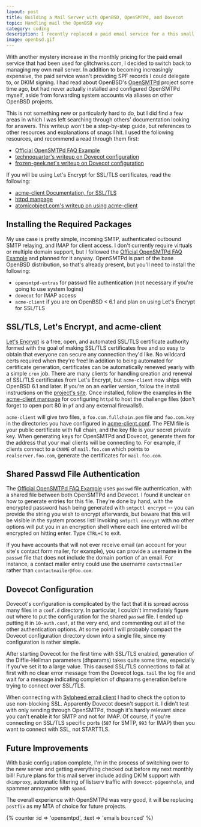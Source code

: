 ```yaml
---
layout: post
title: Building a Mail Server with OpenBSD, OpenSMTPd, and Dovecot
topic: Handling mail the OpenBSD way
category: coding
description: I recently replaced a paid email service for a this small site with OpenBSD, OpenSMTPd, and Dovecot. OpenSMTPd is OpenBSD's internal SMTP server project, though as with OpenSSH it is also released in a portable form for other UNIX-like operating systems. Documentation is good, and configuration was pretty easy.
image: openbsd.gif
---
```


With another mystery increase in the monthly pricing for the paid email service that had been used for glitchwrks.com, I decided to switch back to managing my own mail server. In addition to becoming increasingly expensive, the paid service wasn't providing SPF records I could delegate to, or DKIM signing. I had read about OpenBSD's [OpenSMTPd](https://www.opensmtpd.org/) project some time ago, but had never actually installed and configured OpenSMTPd myself, aside from forwarding system accounts via aliases on other OpenBSD projects.

This is not something new or particularly hard to do, but I did find a few areas in which I was left searching through others' documentation looking for answers. This writeup won't be a step-by-step guide, but references to other resources and explanations of snags I hit. I used the following resources, and recommend a read through them first:

* [Official OpenSMTPd FAQ Example](https://www.opensmtpd.org/faq/example1.html)
* [technoquarter's writeup on Dovecot configuration](http://technoquarter.blogspot.com/2015/02/openbsd-mail-server-part-6-dovecot-and.html)
* [frozen-geek.net's writeup on Dovecot configuration](https://frozen-geek.net/openbsd-email-server-1/)

If you will be using Let's Encrypt for SSL/TLS certificates, read the following:

* [acme-client Documentation, for SSL/TLS](http://man.openbsd.org/acme-client.1)
* [httpd manpage](http://man.openbsd.org/httpd.conf.5)
* [atomicobject.com's writeup on using acme-client](https://spin.atomicobject.com/2016/09/20/openbsd-acme-client-lets-encrypt/)

## Installing the Required Packages

My use case is pretty simple, incoming SMTP, authenticated outbound SMTP relaying, and IMAP for client access. I don't currently require virtuals or multiple domain support, but I followed the [Official OpenSMTPd FAQ Example](https://www.opensmtpd.org/faq/example1.html) and planned for it anyway. OpenSMTPd is part of the base OpenBSD distribution, so that's already present, but you'll need to install the following:

* `opensmtpd-extras` for passwd file authentication (not necessary if you're going to use system logins)
* `dovecot` for IMAP access
* `acme-client` if you are on OpenBSD < 6.1 and plan on using Let's Encrypt for SSL/TLS

## SSL/TLS, Let's Encrypt, and acme-client

[Let's Encrypt](https://letsencrypt.org/) is a free, open, and automated SSL/TLS certificate authority formed with the goal of making SSL/TLS certificates free and so easy to obtain that everyone can secure any connection they'd like. No wildcard certs required when they're free! In addition to being automated for certificate generation, certificates can be automatically renewed yearly with a simple `cron` job. There are many clients for handling creation and renewal of SSL/TLS certificates from Let's Encrypt, but `acme-client` now ships with OpenBSD 6.1 and later. If you're on an earlier version, follow the install instructions on the [project's site](https://kristaps.bsd.lv/acme-client/). Once installed, follow the examples in the [acme-client manpage](http://man.openbsd.org/acme-client.1) for configuring `httpd` to host the challenge files (don't forget to open port 80 in `pf` and any external firewalls!).

`acme-client` will give two files, a `foo.com.fullchain.pem` file and `foo.com.key` in the directories you have configured in [acme-client.conf](http://man.openbsd.org/acme-client.conf.5). The PEM file is your public certificate with full chain, and the key file is your secret private key. When generating keys for OpenSMTPd and Dovecot, generate them for the address that your mail clients will be connecting to. For example, if clients connect to a `CNAME` of `mail.foo.com` which points to `realserver.foo.com`, generate the certificates for `mail.foo.com`.

## Shared Passwd File Authentication

The [Official OpenSMTPd FAQ Example](https://www.opensmtpd.org/faq/example1.html) uses `passwd` file authentication, with a shared file between both OpenSMTPd and Dovecot. I found it unclear on how to generate entries for this file. They're done by hand, with the encrypted password hash being generated with `smtpctl encrypt` -- you can provide the string you wish to encrypt afterwards, but beware that this will be visible in the system process list! Invoking `smtpctl encrypt` with no other options will put you in an encryption shell where each line entered will be encrypted on hitting enter. Type `CTRL+C` to exit.

If you have accounts that will not ever receive email (an account for your site's contact form mailer, for example), you can provide a username in the `passwd` file that does not include the domain portion of an email. For instance, a contact mailer entry could use the username `contactmailer` rather than `contactmailer@foo.com`.

## Dovecot Configuration

Dovecot's configuration is complicated by the fact that it is spread across many files in a `conf.d` directory. In particular, I couldn't immediately figure out where to put the configuration for the shared `passwd` file. I ended up putting it in `10-auth.conf`, at the very end, and commenting out all of the other authentication options. At some point I will probably compact the Dovecot configuration directory down into a single file, since my configuration is rather simple.

After starting Dovecot for the first time with SSL/TLS enabled, generation of the Diffie-Hellman parameters (dhparams) takes quite some time, especially if you've set it to a large value. This caused SSL/TLS connections to fail at first with no clear error message from the Dovecot logs. `tail` the log file and wait for a message indicating completion of dhparams generation before trying to connect over SSL/TLS.

When connecting with [Sylpheed email client](http://sylpheed.sraoss.jp/en/) I had to check the option to use non-blocking SSL. Apparently Dovecot doesn't support it. I didn't test with only sending through OpenSMTPd, though it's hardly relevant since you can't enable it for SMTP and not for IMAP. Of course, if you're connecting on SSL/TLS specific ports (`587` for SMTP, `993` for IMAP) then you want to connect with SSL, not STARTTLS.

## Future Improvements

With basic configuration complete, I'm in the process of switching over to the new server and getting everything checked out before my next monthly bill! Future plans for this mail server include adding DKIM support with `dkimproxy`, automatic filtering of listserv traffic with `dovecot-pigeonhole`, and spammer annoyance with `spamd`.

The overall experience with OpenSMTPd was very good, it will be replacing `postfix` as my MTA of choice for future projects.

{% counter :id => 'opensmtpd', :text => 'emails bounced' %}
